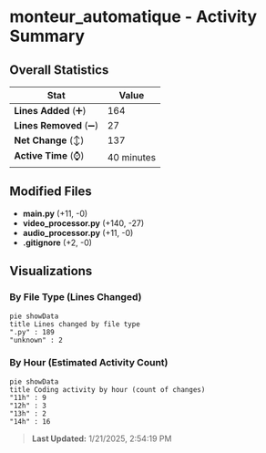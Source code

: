# monteur_automatique - Activity Summary 

## Overall Statistics

| Stat                   | Value                                                             |
| ---------------------- | ----------------------------------------------------------------- |
| **Lines Added** (➕)   | 164                                          |
| **Lines Removed** (➖) | 27                                        |
| **Net Change** (↕)    | 137                |
| **Active Time** (⌚)   | 40 minutes |


## Modified Files
- **main.py** (+11, -0)
- **video_processor.py** (+140, -27)
- **audio_processor.py** (+11, -0)
- **.gitignore** (+2, -0)

## Visualizations

### By File Type (Lines Changed)

```mermaid
pie showData
title Lines changed by file type
".py" : 189
"unknown" : 2
```

### By Hour (Estimated Activity Count)

```mermaid
pie showData
title Coding activity by hour (count of changes)
"11h" : 9
"12h" : 3
"13h" : 2
"14h" : 16
```


> **Last Updated:** 1/21/2025, 2:54:19 PM